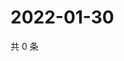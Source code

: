 # 2022-01-30

共 0 条

<!-- BEGIN WEIBO -->
<!-- 最后更新时间 Sun Jan 30 2022 19:10:46 GMT+0800 (China Standard Time) -->

<!-- END WEIBO -->
